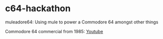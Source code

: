# c64-hackathon
muleadore64: Using mule to power a Commodore 64 amongst other things

Commodore 64 commercial from 1985: [Youtube](https://www.youtube.com/watch?v=ocn806kzQAc)
